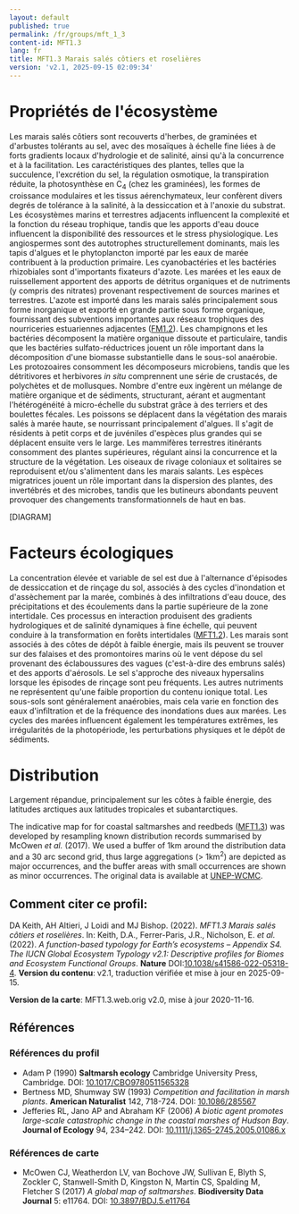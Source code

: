 ```yaml
---
layout: default
published: true
permalink: /fr/groups/mft_1_3
content-id: MFT1.3
lang: fr
title: MFT1.3 Marais salés côtiers et roselières
version: 'v2.1, 2025-09-15 02:09:34'
---
```




# Propriétés de l'écosystème
 
Les marais salés côtiers sont recouverts d\'herbes, de graminées et
d\'arbustes tolérants au sel, avec des mosaïques à échelle fine liées à
de forts gradients locaux d\'hydrologie et de salinité, ainsi qu\'à la
concurrence et à la facilitation. Les caractéristiques des plantes,
telles que la succulence, l\'excrétion du sel, la régulation osmotique,
la transpiration réduite, la photosynthèse en C<sub>4</sub> (chez les graminées),
les formes de croissance modulaires et les tissus aérenchymateux, leur
confèrent divers degrés de tolérance à la salinité, à la dessiccation et
à l\'anoxie du substrat. Les écosystèmes marins et terrestres adjacents
influencent la complexité et la fonction du réseau trophique, tandis que
les apports d\'eau douce influencent la disponibilité des ressources et
le stress physiologique. Les angiospermes sont des autotrophes
structurellement dominants, mais les tapis d\'algues et le phytoplancton
importé par les eaux de marée contribuent à la production primaire. Les
cyanobactéries et les bactéries rhizobiales sont d\'importants fixateurs
d\'azote. Les marées et les eaux de ruissellement apportent des apports
de détritus organiques et de nutriments (y compris des nitrates)
provenant respectivement de sources marines et terrestres. L\'azote est
importé dans les marais salés principalement sous forme inorganique et
exporté en grande partie sous forme organique, fournissant des
subventions importantes aux réseaux trophiques des nourriceries
estuariennes adjacentes ([FM1.2](/explore/groups/FM1.2)). Les champignons et les bactéries
décomposent la matière organique dissoute et particulaire, tandis que
les bactéries sulfato-réductrices jouent un rôle important dans la
décomposition d\'une biomasse substantielle dans le sous-sol anaérobie.
Les protozoaires consomment les décomposeurs microbiens, tandis que les
détritivores et herbivores _in situ_ comprennent une série de crustacés,
de polychètes et de mollusques. Nombre d\'entre eux ingèrent un mélange
de matière organique et de sédiments, structurant, aérant et augmentant
l\'hétérogénéité à micro-échelle du substrat grâce à des terriers et des
boulettes fécales. Les poissons se déplacent dans la végétation des
marais salés à marée haute, se nourrissant principalement d\'algues. Il
s\'agit de résidents à petit corps et de juvéniles d\'espèces plus
grandes qui se déplacent ensuite vers le large. Les mammifères
terrestres itinérants consomment des plantes supérieures, régulant ainsi
la concurrence et la structure de la végétation. Les oiseaux de rivage
coloniaux et solitaires se reproduisent et/ou s\'alimentent dans les
marais salants. Les espèces migratrices jouent un rôle important dans la
dispersion des plantes, des invertébrés et des microbes, tandis que les
butineurs abondants peuvent provoquer des changements transformationnels
de haut en bas.

[DIAGRAM]

# Facteurs écologiques
 
La concentration élevée et variable de sel est due à l\'alternance
d\'épisodes de dessiccation et de rinçage du sol, associés à des cycles
d\'inondation et d\'assèchement par la marée, combinés à des
infiltrations d\'eau douce, des précipitations et des écoulements dans
la partie supérieure de la zone intertidale. Ces processus en
interaction produisent des gradients hydrologiques et de salinité
dynamiques à fine échelle, qui peuvent conduire à la transformation en
forêts intertidales ([MFT1.2](/explore/groups/MFT1.2)). Les marais sont associés à des côtes de
dépôt à faible énergie, mais ils peuvent se trouver sur des falaises et
des promontoires marins où le vent dépose du sel provenant des
éclaboussures des vagues (c\'est-à-dire des embruns salés) et des
apports d\'aérosols. Le sel s\'approche des niveaux hypersalins lorsque
les épisodes de rinçage sont peu fréquents. Les autres nutriments ne
représentent qu\'une faible proportion du contenu ionique total. Les
sous-sols sont généralement anaérobies, mais cela varie en fonction des
eaux d\'infiltration et de la fréquence des inondations dues aux marées.
Les cycles des marées influencent également les températures extrêmes,
les irrégularités de la photopériode, les perturbations physiques et le
dépôt de sédiments.
 
# Distribution
 
Largement répandue, principalement sur les côtes à faible énergie, des
latitudes arctiques aux latitudes tropicales et subantarctiques.

The indicative map for for coastal saltmarshes and reedbeds ([MFT1.3](/explore/groups/MFT1.3)) was developed by resampling known distribution records summarised by McOwen _et al._ (2017). We used a buffer of 1km around the distribution data and a 30 arc second grid, thus large aggregations (> 1km<sup>2</sup>) are depicted as major occurrences, and the buffer areas with small occurrences are shown as minor occurrences. The original data is available at [UNEP-WCMC](http://data.unep-wcmc.org/datasets/43).

## Comment citer ce profil:

DA Keith, AH Altieri, J Loidi and MJ Bishop. (2022). *MFT1.3 Marais salés côtiers et roselières*. In: Keith, D.A., Ferrer-Paris, J.R., Nicholson, E. *et al.* (2022). *A function-based typology for Earth’s ecosystems – Appendix S4. The IUCN Global Ecosystem Typology v2.1: Descriptive profiles for Biomes and Ecosystem Functional Groups*. **Nature** DOI:[10.1038/s41586-022-05318-4](https://doi.org/10.1038/s41586-022-05318-4).
**Version du contenu**: v2.1, traduction vérifiée et mise à jour en 2025-09-15.

**Version de la carte**: MFT1.3.web.orig v2.0, mise à jour 2020-11-16.

## Références

### Références du profil

* Adam P  (1990) **Saltmarsh ecology** Cambridge University Press, Cambridge. DOI: [10.1017/CBO9780511565328](http://doi.org/10.1017/CBO9780511565328)
* Bertness MD, Shumway SW (1993) *Competition and facilitation in marsh plants*. **American Naturalist** 142, 718-724. DOI: [10.1086/285567](http://doi.org/10.1086/285567)
* Jefferies RL, Jano AP and Abraham KF (2006) *A biotic agent promotes large-scale catastrophic change in the coastal marshes of Hudson Bay*. **Journal of Ecology** 94, 234–242. DOI: [10.1111/j.1365-2745.2005.01086.x](http://doi.org/10.1111/j.1365-2745.2005.01086.x)

### Références de carte
* McOwen CJ, Weatherdon LV, van Bochove JW, Sullivan E, Blyth S, Zockler C, Stanwell-Smith D, Kingston N, Martin CS, Spalding M, Fletcher S  (2017) *A global map of saltmarshes*. **Biodiversity Data Journal** 5: e11764. DOI: [10.3897/BDJ.5.e11764](http://doi.org/10.3897/BDJ.5.e11764)

